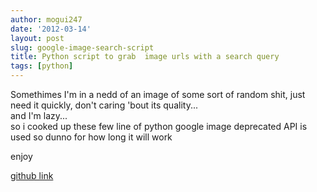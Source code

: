 ```yaml
---
author: mogui247
date: '2012-03-14'
layout: post
slug: google-image-search-script
title: Python script to grab  image urls with a search query 
tags: [python]
---
```


Somethimes I'm in a nedd of an image of some sort of random shit,  just need it quickly, don't caring 'bout its quality...   
and I'm lazy...   
so i cooked up these few line of python google image deprecated API is used so dunno for how long it will work

enjoy 

[github link](https://github.com/mogui/.scripts/blob/master/bin/gimage.py)
